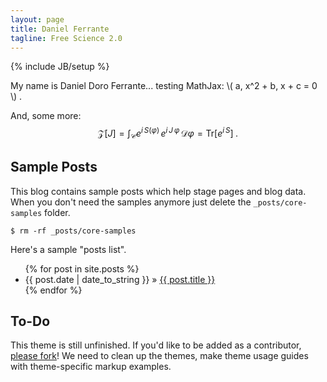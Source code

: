 ```yaml
---
layout: page
title: Daniel Ferrante
tagline: Free Science 2.0
---
```

{% include JB/setup %}

My name is Daniel Doro Ferrante... testing MathJax: \\( a\, x^2 + b\, x + c = 0 \\) .

And, some more: $$ \mathscr{Z}[J] = \int_{\mathcal{C}} e^{i\, S(\varphi)}\, e^{i\, J\, \varphi}\, \mathcal{D}\varphi = \mathrm{Tr}[e^{i\, S}]\;. $$

<!--
Read [Jekyll Quick Start](http://jekyllbootstrap.com/usage/jekyll-quick-start.html)

Complete usage and documentation available at: [Jekyll Bootstrap](http://jekyllbootstrap.com)

## Update Author Attributes

In `_config.yml` remember to specify your own data:
    
    title : My Blog =)
    
    author :
      name : Name Surname
      email : blah@email.test
      github : username
      twitter : username

The theme should reference these variables whenever needed.
-->
    
## Sample Posts

This blog contains sample posts which help stage pages and blog data.
When you don't need the samples anymore just delete the `_posts/core-samples` folder.

    $ rm -rf _posts/core-samples

Here's a sample "posts list".

<ul class="posts">
  {% for post in site.posts %}
    <li><span>{{ post.date | date_to_string }}</span> &raquo; <a href="{{ BASE_PATH }}{{ post.url }}">{{ post.title }}</a></li>
  {% endfor %}
</ul>

## To-Do

This theme is still unfinished. If you'd like to be added as a contributor, [please fork](http://github.com/plusjade/jekyll-bootstrap)!
We need to clean up the themes, make theme usage guides with theme-specific markup examples.
